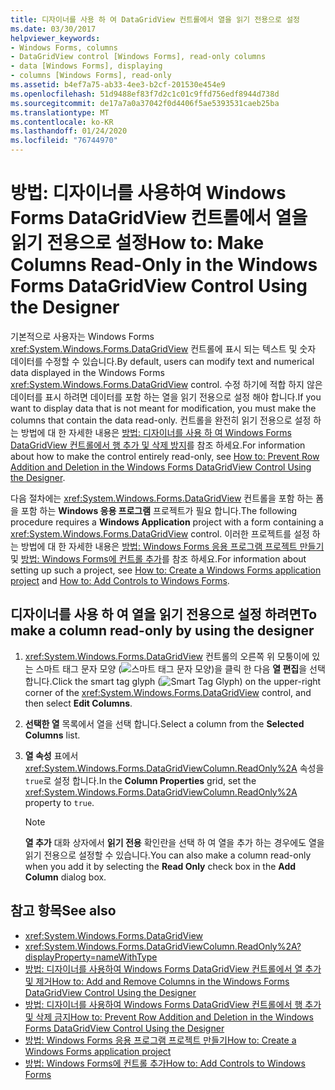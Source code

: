 ```yaml
---
title: 디자이너를 사용 하 여 DataGridView 컨트롤에서 열을 읽기 전용으로 설정
ms.date: 03/30/2017
helpviewer_keywords:
- Windows Forms, columns
- DataGridView control [Windows Forms], read-only columns
- data [Windows Forms], displaying
- columns [Windows Forms], read-only
ms.assetid: b4ef7a75-ab33-4ee3-b2cf-201530e454e9
ms.openlocfilehash: 51d9488ef83f7d2c1c01c9ffd756edf8944d738d
ms.sourcegitcommit: de17a7a0a37042f0d4406f5ae5393531caeb25ba
ms.translationtype: MT
ms.contentlocale: ko-KR
ms.lasthandoff: 01/24/2020
ms.locfileid: "76744970"
---
```

# <a name="how-to-make-columns-read-only-in-the-windows-forms-datagridview-control-using-the-designer"></a><span data-ttu-id="08781-102">방법: 디자이너를 사용하여 Windows Forms DataGridView 컨트롤에서 열을 읽기 전용으로 설정</span><span class="sxs-lookup"><span data-stu-id="08781-102">How to: Make Columns Read-Only in the Windows Forms DataGridView Control Using the Designer</span></span>
<span data-ttu-id="08781-103">기본적으로 사용자는 Windows Forms <xref:System.Windows.Forms.DataGridView> 컨트롤에 표시 되는 텍스트 및 숫자 데이터를 수정할 수 있습니다.</span><span class="sxs-lookup"><span data-stu-id="08781-103">By default, users can modify text and numerical data displayed in the Windows Forms <xref:System.Windows.Forms.DataGridView> control.</span></span> <span data-ttu-id="08781-104">수정 하기에 적합 하지 않은 데이터를 표시 하려면 데이터를 포함 하는 열을 읽기 전용으로 설정 해야 합니다.</span><span class="sxs-lookup"><span data-stu-id="08781-104">If you want to display data that is not meant for modification, you must make the columns that contain the data read-only.</span></span> <span data-ttu-id="08781-105">컨트롤을 완전히 읽기 전용으로 설정 하는 방법에 대 한 자세한 내용은 [방법: 디자이너를 사용 하 여 Windows Forms DataGridView 컨트롤에서 행 추가 및 삭제 방지](prevent-row-addition-and-deletion-in-the-datagrid-using-the-designer.md)를 참조 하세요.</span><span class="sxs-lookup"><span data-stu-id="08781-105">For information about how to make the control entirely read-only, see [How to: Prevent Row Addition and Deletion in the Windows Forms DataGridView Control Using the Designer](prevent-row-addition-and-deletion-in-the-datagrid-using-the-designer.md).</span></span>

 <span data-ttu-id="08781-106">다음 절차에는 <xref:System.Windows.Forms.DataGridView> 컨트롤을 포함 하는 폼을 포함 하는 **Windows 응용 프로그램** 프로젝트가 필요 합니다.</span><span class="sxs-lookup"><span data-stu-id="08781-106">The following procedure requires a **Windows Application** project with a form containing a <xref:System.Windows.Forms.DataGridView> control.</span></span> <span data-ttu-id="08781-107">이러한 프로젝트를 설정 하는 방법에 대 한 자세한 내용은 [방법: Windows Forms 응용 프로그램 프로젝트 만들기](/visualstudio/ide/step-1-create-a-windows-forms-application-project) 및 [방법: Windows Forms에 컨트롤 추가](how-to-add-controls-to-windows-forms.md)를 참조 하세요.</span><span class="sxs-lookup"><span data-stu-id="08781-107">For information about setting up such a project, see [How to: Create a Windows Forms application project](/visualstudio/ide/step-1-create-a-windows-forms-application-project) and [How to: Add Controls to Windows Forms](how-to-add-controls-to-windows-forms.md).</span></span>

## <a name="to-make-a-column-read-only-by-using-the-designer"></a><span data-ttu-id="08781-108">디자이너를 사용 하 여 열을 읽기 전용으로 설정 하려면</span><span class="sxs-lookup"><span data-stu-id="08781-108">To make a column read-only by using the designer</span></span>

1. <span data-ttu-id="08781-109"><xref:System.Windows.Forms.DataGridView> 컨트롤의 오른쪽 위 모퉁이에 있는 스마트 태그 문자 모양 (![스마트 태그 문자 모양](./media/vs-winformsmttagglyph.gif "VS_WinFormSmtTagGlyph"))을 클릭 한 다음 **열 편집**을 선택 합니다.</span><span class="sxs-lookup"><span data-stu-id="08781-109">Click the smart tag glyph (![Smart Tag Glyph](./media/vs-winformsmttagglyph.gif "VS_WinFormSmtTagGlyph")) on the upper-right corner of the <xref:System.Windows.Forms.DataGridView> control, and then select **Edit Columns**.</span></span>

2. <span data-ttu-id="08781-110">**선택한 열** 목록에서 열을 선택 합니다.</span><span class="sxs-lookup"><span data-stu-id="08781-110">Select a column from the **Selected Columns** list.</span></span>

3. <span data-ttu-id="08781-111">**열 속성** 표에서 <xref:System.Windows.Forms.DataGridViewColumn.ReadOnly%2A> 속성을 `true`로 설정 합니다.</span><span class="sxs-lookup"><span data-stu-id="08781-111">In the **Column Properties** grid, set the <xref:System.Windows.Forms.DataGridViewColumn.ReadOnly%2A> property to `true`.</span></span>

    > [!NOTE]
    > <span data-ttu-id="08781-112">**열 추가** 대화 상자에서 **읽기 전용** 확인란을 선택 하 여 열을 추가 하는 경우에도 열을 읽기 전용으로 설정할 수 있습니다.</span><span class="sxs-lookup"><span data-stu-id="08781-112">You can also make a column read-only when you add it by selecting the **Read Only** check box in the **Add Column** dialog box.</span></span>

## <a name="see-also"></a><span data-ttu-id="08781-113">참고 항목</span><span class="sxs-lookup"><span data-stu-id="08781-113">See also</span></span>

- <xref:System.Windows.Forms.DataGridView>
- <xref:System.Windows.Forms.DataGridViewColumn.ReadOnly%2A?displayProperty=nameWithType>
- [<span data-ttu-id="08781-114">방법: 디자이너를 사용하여 Windows Forms DataGridView 컨트롤에서 열 추가 및 제거</span><span class="sxs-lookup"><span data-stu-id="08781-114">How to: Add and Remove Columns in the Windows Forms DataGridView Control Using the Designer</span></span>](add-and-remove-columns-in-the-datagrid-using-the-designer.md)
- [<span data-ttu-id="08781-115">방법: 디자이너를 사용하여 Windows Forms DataGridView 컨트롤에서 행 추가 및 삭제 금지</span><span class="sxs-lookup"><span data-stu-id="08781-115">How to: Prevent Row Addition and Deletion in the Windows Forms DataGridView Control Using the Designer</span></span>](prevent-row-addition-and-deletion-in-the-datagrid-using-the-designer.md)
- [<span data-ttu-id="08781-116">방법: Windows Forms 응용 프로그램 프로젝트 만들기</span><span class="sxs-lookup"><span data-stu-id="08781-116">How to: Create a Windows Forms application project</span></span>](/visualstudio/ide/step-1-create-a-windows-forms-application-project)
- [<span data-ttu-id="08781-117">방법: Windows Forms에 컨트롤 추가</span><span class="sxs-lookup"><span data-stu-id="08781-117">How to: Add Controls to Windows Forms</span></span>](how-to-add-controls-to-windows-forms.md)
